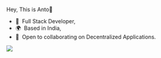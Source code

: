  Hey, This is Anto👋
* 🧠  Full Stack Developer,
* 🌍  Based in India,
* 🤝  Open to collaborating on Decentralized Applications. 
<!-- 
# GitHub stats
![](https://github-readme-stats.vercel.app/api?username=0xAnto&theme=radical&hide_border=false&include_all_commits=true&count_private=true)<br/> -->
![](https://github-readme-streak-stats.herokuapp.com/?user=0xAnto&theme=radical&hide_border=false)<br/>
<!-- ![](https://github-readme-stats.vercel.app/api/top-langs/?username=0xAnto&theme=radical&hide_border=false&include_all_commits=false&count_private=false&layout=compact)<br/> -->
<!-- ## 🏆GitHub Trophies -->
<!-- ![](https://github-profile-trophy.vercel.app/?username=0xAnto&theme=radical&no-frame=false&no-bg=false&margin-w=4) -->
 

